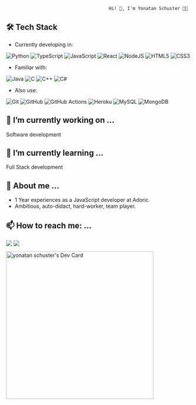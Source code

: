 

                                           Hi! 👋, I'm Yonatan Schuster 👨‍💻

🛠 Tech Stack
-
- Currently developing in: 

![Python](https://img.shields.io/badge/python-3670A0?style=for-the-badge&logo=python&logoColor=ffdd54)
![TypeScript](https://img.shields.io/badge/typescript-%23007ACC.svg?style=for-the-badge&logo=typescript&logoColor=white)
![JavaScript](https://img.shields.io/badge/javascript-%23323330.svg?style=for-the-badge&logo=javascript&logoColor=%23F7DF1E) 
![React](https://img.shields.io/badge/react-%2320232a.svg?style=for-the-badge&logo=react&logoColor=%2361DAFB)
![NodeJS](https://img.shields.io/badge/node.js-6DA55F?style=for-the-badge&logo=node.js&logoColor=white)
![HTML5](https://img.shields.io/badge/html5-%23E34F26.svg?style=for-the-badge&logo=html5&logoColor=white)
![CSS3](https://img.shields.io/badge/css3-%231572B6.svg?style=for-the-badge&logo=css3&logoColor=white)

- Familiar with:

![Java](https://img.shields.io/badge/java-%23ED8B00.svg?style=for-the-badge&logo=java&logoColor=white) 
![C](https://img.shields.io/badge/c-%2300599C.svg?style=for-the-badge&logo=c&logoColor=white) 
![C++](https://img.shields.io/badge/c++-%2300599C.svg?style=for-the-badge&logo=c%2B%2B&logoColor=white)
![C#](https://img.shields.io/badge/c%23-%23239120.svg?style=for-the-badge&logo=c-sharp&logoColor=white)

- Also use:

![Git](https://img.shields.io/badge/git-%23F05033.svg?style=for-the-badge&logo=git&logoColor=white)
![GitHub](https://img.shields.io/badge/github-%23121011.svg?style=for-the-badge&logo=github&logoColor=white)
![GitHub Actions](https://img.shields.io/badge/github%20actions-%232671E5.svg?style=for-the-badge&logo=githubactions&logoColor=white)
![Heroku](https://img.shields.io/badge/heroku-%23430098.svg?style=for-the-badge&logo=heroku&logoColor=white)
![MySQL](https://img.shields.io/badge/mysql-%2300f.svg?style=for-the-badge&logo=mysql&logoColor=white)
![MongoDB](https://img.shields.io/badge/MongoDB-%234ea94b.svg?style=for-the-badge&logo=mongodb&logoColor=white)

🔭 I’m currently working on ...
 -
  Software development 
  
🌱 I’m currently learning ...
- 
  Full Stack development 
  
💬 About me ...
-
- 1 Year experiences as a JavaScript developer at Adoric
- Ambitious, auto-didact, hard-worker, team player.


📫 How to reach me: ...
-
<a href="https://www.linkedin.com/in/yonatan-manuel-schuster/" target="blank"><img align="center" src="https://img.shields.io/badge/linkedin-%230077B5.svg?style=for-the-badge&logo=linkedin&logoColor=white)"  /></a>           <a href="mailto:yonatanmsch@gmail.com" target="blank"><img align="center" src="https://img.shields.io/badge/Gmail-D14836?style=for-the-badge&logo=gmail&logoColor=white"  /></a>



<a href="https://app.daily.dev/yonatan_schuster"><img src="https://api.daily.dev/devcards/d28f11468a7940ffad208ef60ea6adb1.png?r=1bh" width="400" alt="yonatan schuster's Dev Card"/></a>



<!-- https://ileriayo.github.io/markdown-badges/#shortcuts -->

